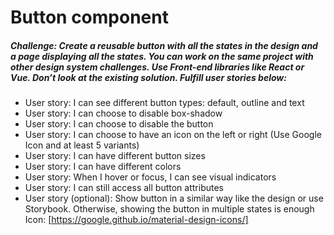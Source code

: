 # Button component

##### Challenge: Create a reusable button with all the states in the design and a page displaying all the states. You can work on the same project with other design system challenges. Use Front-end libraries like React or Vue. Don’t look at the existing solution. Fulfill user stories below:

- User story: I can see different button types: default, outline and text
- User story: I can choose to disable box-shadow
- User story: I can choose to disable the button
- User story: I can choose to have an icon on the left or right (Use Google Icon and at least 5 variants)
- User story: I can have different button sizes
- User story: I can have different colors
- User story: When I hover or focus, I can see visual indicators
- User story: I can still access all button attributes
- User story (optional): Show button in a similar way like the design or use Storybook. Otherwise, showing the button in multiple states is enough
Icon: [https://google.github.io/material-design-icons/]